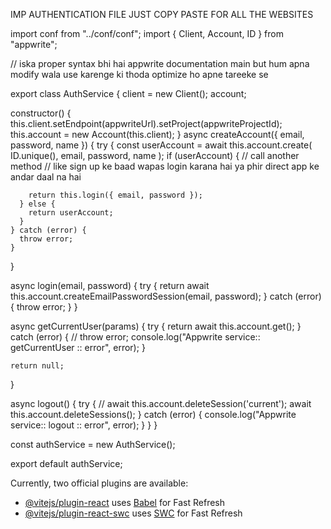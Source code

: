 IMP AUTHENTICATION FILE JUST COPY PASTE FOR ALL THE WEBSITES

import conf from "../conf/conf";
import { Client, Account, ID } from "appwrite";

// iska proper syntax bhi hai appwrite documentation main but hum apna modify wala use karenge ki thoda optimize ho apne tareeke se

export class AuthService {
client = new Client();
account;

constructor() {
this.client.setEndpoint(appwriteUrl).setProject(appwriteProjectId);
this.account = new Account(this.client);
}
async createAccount({ email, password, name }) {
try {
const userAccount = await this.account.create(
ID.unique(),
email,
password,
name
);
if (userAccount) {
// call another method
// like sign up ke baad wapas login karana hai ya phir direct app ke andar daal na hai

        return this.login({ email, password });
      } else {
        return userAccount;
      }
    } catch (error) {
      throw error;
    }

}

async login(email, password) {
try {
return await this.account.createEmailPasswordSession(email, password);
} catch (error) {
throw error;
}
}

async getCurrentUser(params) {
try {
return await this.account.get();
} catch (error) {
// throw error;
console.log("Appwrite service:: getCurrentUser :: error", error);
}

    return null;

}

async logout() {
try {
// await this.account.deleteSession('current');
await this.account.deleteSessions();
} catch (error) {
console.log("Appwrite service:: logout :: error", error);
}
}
}

const authService = new AuthService();

export default authService;

Currently, two official plugins are available:

- [@vitejs/plugin-react](https://github.com/vitejs/vite-plugin-react/blob/main/packages/plugin-react/README.md) uses [Babel](https://babeljs.io/) for Fast Refresh
- [@vitejs/plugin-react-swc](https://github.com/vitejs/vite-plugin-react-swc) uses [SWC](https://swc.rs/) for Fast Refresh
